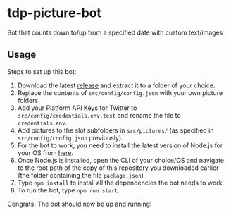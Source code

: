 # tdp-picture-bot
Bot that counts down to/up from a specified date with custom text/images

## Usage
Steps to set up this bot:

1. Download the latest [release](https://github.com/gagaball88/tdp-countdown-bot/releases/tag/Releases/latest) and extract it to a folder of your choice.
2. Replace the contents of `src/config/config.json` with your own picture folders.
3. Add your Platform API Keys for Twitter to `src/config/credentials.env.test` and rename the file to `credentials.env`.
4. Add pictures to the slot subfolders in `src/pictures/` (as specified in `src/config/config.json` previously).
5. For the bot to work, you need to install the latest version of Node.js for your OS from [here](https://nodejs.org/en/download/current).
6. Once Node.js is installed, open the CLI of your choice/OS and navigate to the root path of the copy of this repository you downloaded earlier (the folder containing the file `package.json`)
7. Type `npm install` to install all the dependencies the bot needs to work.
8. To run the bot, type `npm run start`.

Congrats! The bot should now be up and running!
